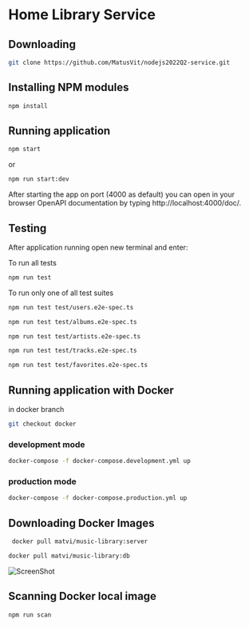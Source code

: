 # Home Library Service

## Downloading

```bash
git clone https://github.com/MatusVit/nodejs2022Q2-service.git
```

## Installing NPM modules

```bash
npm install
```

## Running application

```bash
npm start
```

or

```bash
npm run start:dev
```

After starting the app on port (4000 as default) you can open
in your browser OpenAPI documentation by typing http://localhost:4000/doc/.

## Testing

After application running open new terminal and enter:

To run all tests

```bash
npm run test
```

To run only one of all test suites

```bash
npm run test test/users.e2e-spec.ts
```

```bash
npm run test test/albums.e2e-spec.ts
```

```bash
npm run test test/artists.e2e-spec.ts
```

```bash
npm run test test/tracks.e2e-spec.ts
```

```bash
npm run test test/favorites.e2e-spec.ts
```

## Running application with Docker

in docker branch

```bash
git checkout docker
```

### development mode

```bash
docker-compose -f docker-compose.development.yml up
```

### production mode

```bash
docker-compose -f docker-compose.production.yml up
```

## Downloading Docker Images

```bash
 docker pull matvi/music-library:server
```

```bash
docker pull matvi/music-library:db
```

![ScreenShot](http://joxi.ru/DrldGkNCKo8g9r)

## Scanning Docker local image

```bash
npm run scan
```
